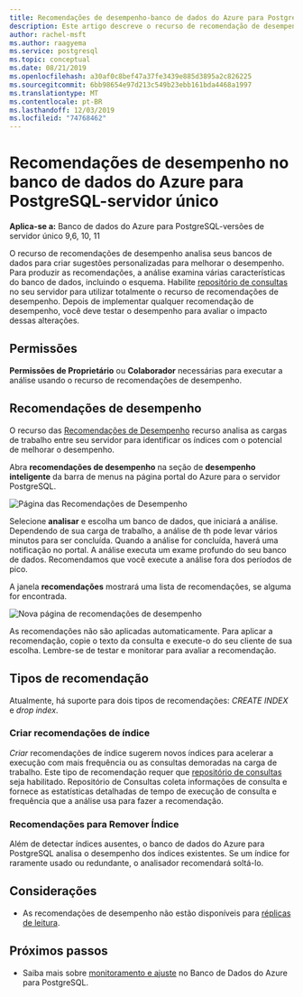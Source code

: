 ```yaml
---
title: Recomendações de desempenho-banco de dados do Azure para PostgreSQL-servidor único
description: Este artigo descreve o recurso de recomendação de desempenho no banco de dados do Azure para PostgreSQL-servidor único.
author: rachel-msft
ms.author: raagyema
ms.service: postgresql
ms.topic: conceptual
ms.date: 08/21/2019
ms.openlocfilehash: a30af0c8bef47a37fe3439e885d3895a2c826225
ms.sourcegitcommit: 6bb98654e97d213c549b23ebb161bda4468a1997
ms.translationtype: MT
ms.contentlocale: pt-BR
ms.lasthandoff: 12/03/2019
ms.locfileid: "74768462"
---
```

# <a name="performance-recommendations-in-azure-database-for-postgresql---single-server"></a>Recomendações de desempenho no banco de dados do Azure para PostgreSQL-servidor único

**Aplica-se a:** Banco de dados do Azure para PostgreSQL-versões de servidor único 9,6, 10, 11

O recurso de recomendações de desempenho analisa seus bancos de dados para criar sugestões personalizadas para melhorar o desempenho. Para produzir as recomendações, a análise examina várias características do banco de dados, incluindo o esquema. Habilite [repositório de consultas](concepts-query-store.md) no seu servidor para utilizar totalmente o recurso de recomendações de desempenho. Depois de implementar qualquer recomendação de desempenho, você deve testar o desempenho para avaliar o impacto dessas alterações. 

## <a name="permissions"></a>Permissões
**Permissões de Proprietário** ou **Colaborador** necessárias para executar a análise usando o recurso de recomendações de desempenho.

## <a name="performance-recommendations"></a>Recomendações de desempenho
O recurso das [Recomendações de Desempenho](concepts-performance-recommendations.md) recurso analisa as cargas de trabalho entre seu servidor para identificar os índices com o potencial de melhorar o desempenho.

Abra **recomendações de desempenho** na seção de **desempenho inteligente** da barra de menus na página portal do Azure para o servidor PostgreSQL.

![Página das Recomendações de Desempenho](./media/concepts-performance-recommendations/performance-recommendations-page.png)

Selecione **analisar** e escolha um banco de dados, que iniciará a análise. Dependendo de sua carga de trabalho, a análise de th pode levar vários minutos para ser concluída. Quando a análise for concluída, haverá uma notificação no portal. A análise executa um exame profundo do seu banco de dados. Recomendamos que você execute a análise fora dos períodos de pico. 

A janela **recomendações** mostrará uma lista de recomendações, se alguma for encontrada.

![Nova página de recomendações de desempenho](./media/concepts-performance-recommendations/performance-recommendations-result.png)

As recomendações não são aplicadas automaticamente. Para aplicar a recomendação, copie o texto da consulta e execute-o do seu cliente de sua escolha. Lembre-se de testar e monitorar para avaliar a recomendação. 

## <a name="recommendation-types"></a>Tipos de recomendação

Atualmente, há suporte para dois tipos de recomendações: *CREATE INDEX* e *drop index*.

### <a name="create-index-recommendations"></a>Criar recomendações de índice
*Criar* recomendações de índice sugerem novos índices para acelerar a execução com mais frequência ou as consultas demoradas na carga de trabalho. Este tipo de recomendação requer que [repositório de consultas](concepts-query-store.md) seja habilitado. Repositório de Consultas coleta informações de consulta e fornece as estatísticas detalhadas de tempo de execução de consulta e frequência que a análise usa para fazer a recomendação.

### <a name="drop-index-recommendations"></a>Recomendações para Remover Índice
Além de detectar índices ausentes, o banco de dados do Azure para PostgreSQL analisa o desempenho dos índices existentes. Se um índice for raramente usado ou redundante, o analisador recomendará soltá-lo.

## <a name="considerations"></a>Considerações
* As recomendações de desempenho não estão disponíveis para [réplicas de leitura](concepts-read-replicas.md).
## <a name="next-steps"></a>Próximos passos
- Saiba mais sobre [monitoramento e ajuste](concepts-monitoring.md) no Banco de Dados do Azure para PostgreSQL.

